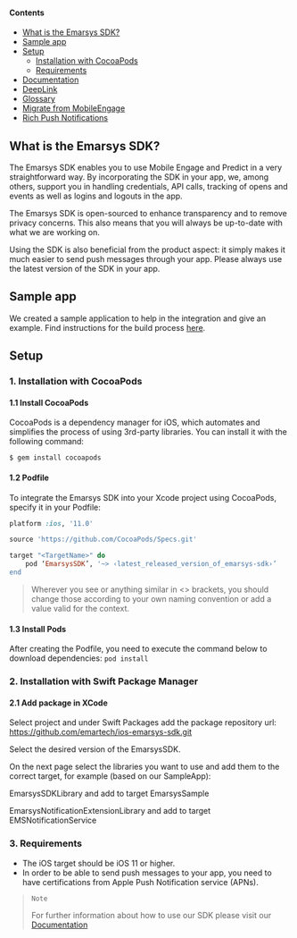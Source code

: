 #### Contents
- [What is the Emarsys SDK?](#what-is-the-emarsys-sdk "What is EmarsysSDK?")
- [Sample app](#sample-app "Sample app")
- [Setup](#setup "Setup")
    - [Installation with CocoaPods](#1-installation-with-cocoapods "CocoaPods")
    - [Requirements](#2-requirements "Requirements")
- [Documentation](https://github.com/emartech/ios-emarsys-sdk/wiki "Wiki")
- [DeepLink](https://github.com/emartech/ios-emarsys-sdk/wiki/deeplink "DeepLink")
- [Glossary](https://github.com/emartech/ios-emarsys-sdk/wiki/glossary "Glossary")
- [Migrate from MobileEngage](https://github.com/emartech/ios-emarsys-sdk/wiki/migrate-from-mobile-engage "Migration guide")
- [Rich Push Notifications](https://github.com/emartech/ios-emarsys-sdk/wiki/rich-push-notifications "Rich Push notifications")

## What is the Emarsys SDK?

The Emarsys SDK enables you to use Mobile Engage and Predict in a very straightforward way. By incorporating the SDK in your app, we, among others, support you in handling credentials, API calls, tracking of opens and events as well as logins and logouts in the app.

The Emarsys SDK is open-sourced to enhance transparency and to remove privacy concerns. This also means that you will always be up-to-date with what we are working on.

Using the SDK is also beneficial from the product aspect: it simply makes it much easier to send push messages through your app. Please always use the latest version of the SDK in your app.

## Sample app
We created a sample application to help in the integration and give an example. Find instructions for the build process [here](https://github.com/emartech/ios-emarsys-sdk/tree/master/Emarsys%20Sample "Sample app").

## Setup
### 1. Installation with CocoaPods
#### 1.1 Install CocoaPods
CocoaPods is a dependency manager for iOS, which automates and simplifies the process of using 3rd-party libraries.
You can install it with the following command:

`$ gem install cocoapods`

#### 1.2 Podfile
To integrate the Emarsys SDK into your Xcode project using CocoaPods, specify it in your Podfile:
```ruby
platform :ios, '11.0'

source 'https://github.com/CocoaPods/Specs.git'

target "<TargetName>" do
	pod ‘EmarsysSDK’, '~> ‹latest_released_version_of_emarsys-sdk›’
end
```
> Wherever you see <TargetName> or anything similar in <> brackets, you should change those according to your own naming convention or add a value valid for the context.

#### 1.3 Install Pods
After creating the Podfile, you need to execute the command below to download dependencies:
`pod install`

### 2. Installation with Swift Package Manager
#### 2.1 Add package in XCode
Select project and under Swift Packages add the package repository url: https://github.com/emartech/ios-emarsys-sdk.git

Select the desired version of the EmarsysSDK.


On the next page select the libraries you want to use and add them to the correct target, for example (based on our SampleApp):


EmarsysSDKLibrary and add to target EmarsysSample

EmarsysNotificationExtensionLibrary and add to target EMSNotificationService

### 3. Requirements
* The iOS target should be iOS 11 or higher.
* In order to be able to send push messages to your app, you need to have certifications from Apple Push Notification service (APNs).

> `Note`
>
> For further information about how to use our SDK please visit our [Documentation](https://github.com/emartech/ios-emarsys-sdk/wiki "Wiki")

